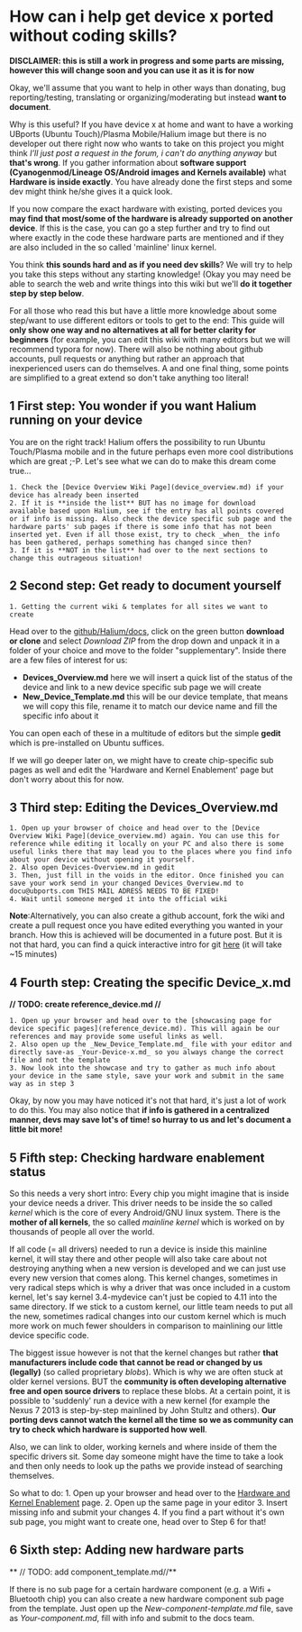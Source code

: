 # How can i help get device x ported without coding skills?

**DISCLAIMER: this is still a work in progress and some parts are missing, however this will change soon and you can use it as it is for now**

Okay, we'll assume that you want to help in other ways than donating, bug reporting/testing, translating or organizing/moderating but instead **want to document**.

Why is this useful? If you have device x at home and want to have a working UBports (Ubuntu Touch)/Plasma Mobile/Halium image but there is no developer out there right now who wants to take on this project you might think _I’ll just post a request in the forum, i can't do anything anyway_ but **that's wrong**. If you gather information about **software support (Cyanogenmod/Lineage OS/Android images and Kernels available)** what **Hardware is inside exactly**. You have already done the first steps and some dev might think he/she gives it a quick look.

If you now compare the exact hardware with existing, ported devices you **may find that most/some of the hardware is already supported on another device**. If this is the case, you can go a step further and try to find out where exactly in the code these hardware parts are mentioned and if they are also included in the so called 'mainline' linux kernel.

You think **this sounds hard and as if you need dev skills**? We will try to help you take this steps without any starting knowledge! (Okay you may need be able to search the web and write things into this wiki but we'll **do it together step by step below**.

For all those who read this but have a little more knowledge about some step/want to use different editors or tools to get to the end: This guide will **only show one way and no alternatives at all for better clarity for beginners** (for example, you can edit this wiki with many editors but we will recommend typora for now). There will also be nothing about github accounts, pull requests or anything but rather an approach that inexperienced users can do themselves. A and one final thing, some points are simplified to a great extend so don't take anything too literal!

## 1 First step: You wonder if you want Halium running on your device

You are on the right track! Halium offers the possibility to run Ubuntu Touch/Plasma mobile and in the future perhaps even more cool distributions which are great ;-P. Let's see what we can do to make this dream come true...

    1. Check the [Device Overview Wiki Page](device_overview.md) if your device has already been inserted
    2. If it is **inside the list** BUT has no image for download available based upon Halium, see if the entry has all points covered or if info is missing. Also check the device specific sub page and the hardware parts' sub pages if there is some info that has not been inserted yet. Even if all those exist, try to check _when_ the info has been gathered, perhaps something has changed since then?
    3. If it is **NOT in the list** had over to the next sections to change this outrageous situation!

## 2 Second step: Get ready to document yourself

    1. Getting the current wiki & templates for all sites we want to create

Head over to the [github/Halium/docs](https://github.com/Halium/docs), click on the green button **download or clone** and select _Download ZIP_ from the drop down and unpack it in a folder of your choice and move to the folder "supplementary". Inside there are a few files of interest for us:
  * **Devices_Overview.md** here we will insert a quick list of the status of the device and link to a new device specific sub page we will create
  * **New_Device_Template.md** this will be our device template, that means we will copy this file, rename it to match our device name and fill the specific info about it

You can open each of these in a multitude of editors but the simple **gedit** which is pre-installed on Ubuntu suffices.

If we will go deeper later on, we might have to create chip-specific sub pages as well and edit the 'Hardware and Kernel Enablement' page but don't worry about this for now.

## 3 Third step: Editing the Devices_Overview.md

    1. Open up your browser of choice and head over to the [Device Overview Wiki Page](device_overview.md) again. You can use this for reference while editing it locally on your PC and also there is some useful links there that may lead you to the places where you find info about your device without opening it yourself.
    2. Also open Devices-Overview.md in gedit
    3. Then, just fill in the voids in the editor. Once finished you can save your work send in your changed Devices_Overview.md to docu@ubports.com THIS MAIL ADRESS NEEDS TO BE FIXED!
    4. Wait until someone merged it into the official wiki

**Note**:Alternatively, you can also create a github account, fork the wiki and create a pull request once you have edited everything you wanted in your branch. How this is achieved will be documented in a future post. But it is not that hard, you can find a quick interactive intro for git [here](https://try.github.io/levels/1/challenges/1) (it will take ~15 minutes)

## 4 Fourth step: Creating the specific Device_x.md

**// TODO: create reference_device.md //**

    1. Open up your browser and head over to the [showcasing page for device specific pages](reference_device.md). This will again be our references and may provide some useful links as well.
    2. Also open up the _New_Device_Template.md_ file with your editor and directly save-as _Your-Device-x.md_ so you always change the correct file and not the template
    3. Now look into the showcase and try to gather as much info about your device in the same style, save your work and submit in the same way as in step 3

Okay, by now you may have noticed it's not that hard, it's just a lot of work to do this. You may also notice that **if info is gathered in a centralized manner, devs may save lot's of time! so hurray to us and let's document a little bit more!**

## 5 Fifth step: Checking hardware enablement status

So this needs a very short intro: Every chip you might imagine that is inside your device needs a driver. This driver needs to be inside the so called _kernel_ which is the core of every Android/GNU linux system. There is the **mother of all kernels**, the so called _mainline kernel_ which is worked on by thousands of people all over the world. 

If all code (= all drivers) needed to run a device is inside this mainline kernel, it will stay there and other people will also take care about not destroying anything when a new version is developed and we can just use every new version that comes along. This kernel changes, sometimes in very radical steps which is why a driver that was once included in a custom kernel, let's say kernel 3.4-mydevice can't just be copied to 4.11 into the same directory. If we stick to a custom kernel, our little team needs to put all the new, sometimes radical changes into our custom kernel which is much more work on much fewer shoulders in comparison to mainlining our little device specific code.

The biggest issue however is not that the kernel changes but rather **that manufacturers include code that cannot be read or changed by us (legally)** (so called proprietary _blobs_). Which is why we are often stuck at older kernel versions. BUT the **community is often developing alternative free and open source drivers** to replace these blobs. At a certain point, it is possible to 'suddenly' run a device with a new kernel (for example the Nexus 7 2013 is step-by-step mainlined by John Stultz and others). **Our porting devs cannot watch the kernel all the time so we as community can try to check which hardware is supported how well**.

Also, we can link to older, working kernels and where inside of them the specific drivers sit. Some day someone might have the time to take a look and then only needs to look up the paths we provide instead of searching themselves.

So what to do:
    1. Open up your browser and head over to the  [Hardware and Kernel Enablement](hardware_enablement.md) page.
    2. Open up the same page in your editor
    3. Insert missing info and submit your changes
    4. If you find a part without it's own sub page, you might want to create one, head over to Step 6 for that!

## 6 Sixth step: Adding new hardware parts

** // TODO: add component_template.md//**

If there is no sub page for a certain hardware component (e.g. a Wifi + Bluetooth chip) you can also create a new hardware component sub page from the template. Just open up the _New-component-template.md_ file, save as _Your-component.md_, fill with info and submit to the docs team.

